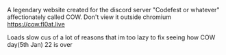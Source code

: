 A legendary website created for the discord server "Codefest or whatever" affectionately called COW. Don't view it outside chromium
https://cow.fl0at.live

Loads slow cus of a lot of reasons that im too lazy to fix seeing how COW day(5th Jan) 22 is over
